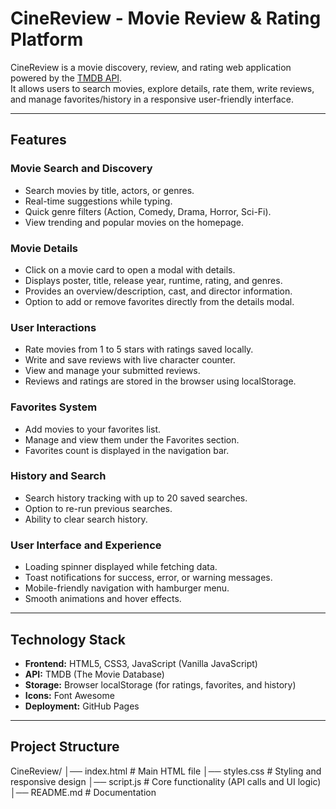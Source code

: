 # CineReview - Movie Review & Rating Platform

CineReview is a movie discovery, review, and rating web application powered by the [TMDB API](https://www.themoviedb.org/documentation/api).  
It allows users to search movies, explore details, rate them, write reviews, and manage favorites/history in a responsive user-friendly interface.

---

## Features

### Movie Search and Discovery
- Search movies by title, actors, or genres.
- Real-time suggestions while typing.
- Quick genre filters (Action, Comedy, Drama, Horror, Sci-Fi).
- View trending and popular movies on the homepage.

### Movie Details
- Click on a movie card to open a modal with details.
- Displays poster, title, release year, runtime, rating, and genres.
- Provides an overview/description, cast, and director information.
- Option to add or remove favorites directly from the details modal.

### User Interactions
- Rate movies from 1 to 5 stars with ratings saved locally.
- Write and save reviews with live character counter.
- View and manage your submitted reviews.
- Reviews and ratings are stored in the browser using localStorage.

### Favorites System
- Add movies to your favorites list.
- Manage and view them under the Favorites section.
- Favorites count is displayed in the navigation bar.

### History and Search
- Search history tracking with up to 20 saved searches.
- Option to re-run previous searches.
- Ability to clear search history.

### User Interface and Experience
- Loading spinner displayed while fetching data.
- Toast notifications for success, error, or warning messages.
- Mobile-friendly navigation with hamburger menu.
- Smooth animations and hover effects.

---

## Technology Stack

- **Frontend:** HTML5, CSS3, JavaScript (Vanilla JavaScript)
- **API:** TMDB (The Movie Database)  
- **Storage:** Browser localStorage (for ratings, favorites, and history)
- **Icons:** Font Awesome  
- **Deployment:** GitHub Pages

---

## Project Structure

CineReview/
│── index.html # Main HTML file
│── styles.css # Styling and responsive design
│── script.js # Core functionality (API calls and UI logic)
│── README.md # Documentation


